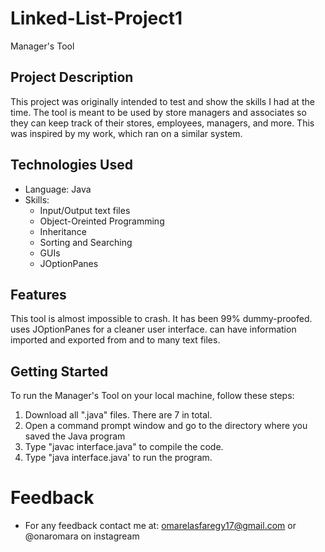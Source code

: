 # Linked-List-Project1
Manager's Tool

## Project Description

This project was originally intended to test and show the skills I had at the time. The tool is meant to be used by store managers and associates so they can keep track of their stores, employees, managers, and more. This was inspired by my work, which ran on a similar system.

## Technologies Used

- Language: Java
- Skills:
  - Input/Output text files
  - Object-Oreinted Programming
  - Inheritance
  - Sorting and Searching
  - GUIs
  - JOptionPanes

## Features

This tool is almost impossible to crash. It has been 99% dummy-proofed.
uses JOptionPanes for a cleaner user interface.
can have information imported and exported from and to many text files.

## Getting Started

To run the Manager's Tool on your local machine, follow these steps:

1. Download all ".java" files. There are 7 in total.
2. Open a command prompt window and go to the directory where you saved the Java program
3. Type "javac interface.java" to compile the code.
4. Type "java interface.java' to run the program.

# Feedback
- For any feedback contact me at: omarelasfaregy17@gmail.com or @onaromara on instagream

